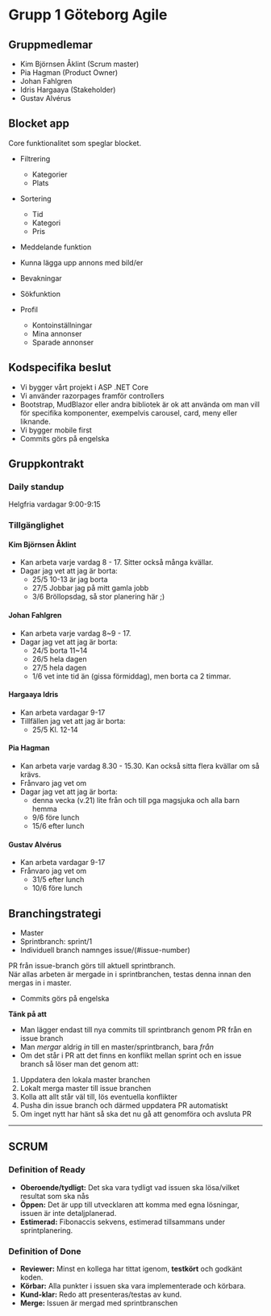 # Grupp 1 Göteborg Agile

## Gruppmedlemar

 - Kim Björnsen Åklint (Scrum master)
 - Pia Hagman (Product Owner)
 - Johan Fahlgren 
 - Idris Hargaaya (Stakeholder)
 - Gustav Alvérus

## Blocket app

Core funktionalitet som speglar blocket. 

- Filtrering 
  - Kategorier
  - Plats

- Sortering
  - Tid
  - Kategori
  - Pris

- Meddelande funktion
- Kunna lägga upp annons med bild/er
- Bevakningar
- Sökfunktion
- Profil
  - Kontoinställningar
  - Mina annonser
  - Sparade annonser

## Kodspecifika beslut
- Vi bygger vårt projekt i ASP .NET Core
- Vi använder razorpages framför controllers
- Bootstrap, MudBlazor eller andra bibliotek är ok att använda om man vill för specifika komponenter, exempelvis carousel, card, meny eller liknande.
- Vi bygger mobile first
- Commits görs på engelska

## Gruppkontrakt

### Daily standup

Helgfria vardagar 9:00-9:15

### Tillgänglighet

#### Kim Björnsen Åklint
  - Kan arbeta varje vardag 8 - 17. Sitter också många kvällar.
  - Dagar jag vet att jag är borta:
    - 25/5 10-13 är jag borta
    - 27/5 Jobbar jag på mitt gamla jobb
    - 3/6 Bröllopsdag, så stor planering här ;)

#### Johan Fahlgren
  - Kan arbeta varje vardag 8~9 - 17.
  - Dagar jag vet att jag är borta:
    - 24/5 borta 11~14
    - 26/5 hela dagen
    - 27/5 hela dagen
    - 1/6 vet inte tid än (gissa förmiddag), men borta ca 2 timmar.

#### Hargaaya Idris
  - Kan arbeta vardagar 9-17
  - Tillfällen jag vet att jag är borta: 
    - 25/5 Kl. 12-14

#### Pia Hagman
- Kan arbeta varje vardag 8.30 - 15.30. Kan också sitta flera kvällar om så krävs.
- Frånvaro jag vet om
- Dagar jag vet att jag är borta:
  - denna vecka (v.21) lite från och till pga magsjuka och alla barn hemma
  - 9/6 före lunch
  - 15/6 efter lunch

#### Gustav Alvérus
- Kan arbeta vardagar 9-17
- Frånvaro jag vet om
  - 31/5 efter lunch
  - 10/6 före lunch
 
    

## Branchingstrategi
- Master
 - Sprintbranch: sprint/1
  - Individuell branch namnges issue/(#issue-number)

PR från issue-branch görs till aktuell sprintbranch. <br>
När allas arbeten är mergade in i sprintbranchen, testas denna innan den mergas in i master.

- Commits görs på engelska

**Tänk på att**
- Man lägger endast till nya commits till sprintbranch genom PR från en issue branch
- Man _mergar_ aldrig _in_ till en master/sprintbranch, bara _från_
- Om det står i PR att det finns en konflikt mellan sprint och en issue branch så löser man det genom att:
1. Uppdatera den lokala master branchen
2. Lokalt merga master till issue branchen
3. Kolla att allt står väl till, lös eventuella konflikter
4. Pusha din issue branch och därmed uppdatera PR automatiskt
5. Om inget nytt har hänt så ska det nu gå att genomföra och avsluta PR 

___

## SCRUM

### Definition of Ready
- **Oberoende/tydligt:** Det ska vara tydligt vad issuen ska lösa/vilket resultat som ska nås
- **Öppen:** Det är upp till utvecklaren att komma med egna lösningar, issuen är inte detaljplanerad.
- **Estimerad:** Fibonaccis sekvens, estimerad tillsammans under sprintplanering.  

### Definition of Done
- **Reviewer:** Minst en kollega har tittat igenom, **testkört** och godkänt koden.
- **Körbar:** Alla punkter i issuen ska vara implementerade och körbara.
- **Kund-klar:** Redo att presenteras/testas av kund.
- **Merge:** Issuen är mergad med sprintbranschen 
